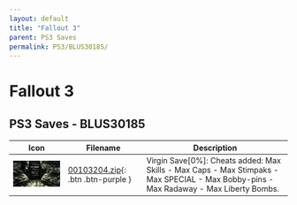 ```yaml
---
layout: default
title: "Fallout 3"
parent: PS3 Saves
permalink: PS3/BLUS30185/
---
```

# Fallout 3

## PS3 Saves - BLUS30185

| Icon | Filename | Description |
|------|----------|-------------|
| ![Fallout 3](ICON0.PNG) | [00103204.zip](00103204.zip){: .btn .btn-purple } | Virgin Save[0%]: Cheats added: Max Skills - Max Caps - Max Stimpaks - Max SPECIAL - Max Bobby-pins - Max Radaway - Max Liberty Bombs. |
